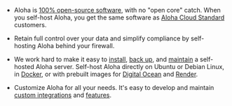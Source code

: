 * Aloha is [100% open-source software][aloha-github], with no "open core" catch.
  When you self-host Aloha, you get the same software as [Aloha Cloud
  Standard](https://aloha.com/plans/) customers.

* Retain full control over your data and simplify compliance by self-hosting
  Aloha behind your firewall.

* We work hard to make it easy to [install][install-aloha], [back
  up][back-up-aloha], and [maintain][maintain-aloha] a self-hosted
  Aloha server. Self-host Aloha directly on Ubuntu or Debian Linux, in
  <a href="https://github.com/aloha/docker-aloha">Docker</a>, or with
  prebuilt images for <a
  href="https://marketplace.digitalocean.com/apps/aloha">Digital
  Ocean</a> and <a
  href="https://render.com/docs/deploy-aloha">Render</a>.

* Customize Aloha for all your needs. It's easy to develop and maintain [custom
  integrations](/api/incoming-webhooks-overview) and [features][modify-aloha].

[aloha-github]: https://github.com/aloha/aloha#readme
[install-aloha]: https://aloha.readthedocs.io/en/latest/production/install.html
[back-up-aloha]: https://aloha.readthedocs.io/en/stable/production/export-and-import.html#backups
[maintain-aloha]: https://aloha.readthedocs.io/en/stable/production/upgrade-or-modify.html
[modify-aloha]: https://aloha.readthedocs.io/en/latest/production/upgrade-or-modify.html#modifying-aloha
